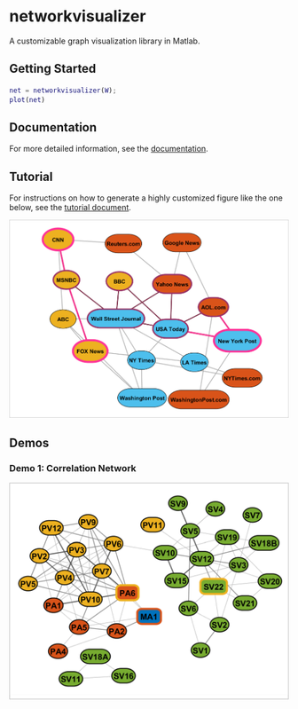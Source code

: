 # networkvisualizer
A customizable graph visualization library in Matlab.

## Getting Started

```Matlab
net = networkvisualizer(W);
plot(net)
```

## Documentation

For more detailed information, see the [documentation](docs/setNodeLabels.md).

## Tutorial
For instructions on how to generate a highly customized figure like the one below, see the [tutorial document](tutorial.pdf).

<img src="sample_output/tutorial_network.png" width="600">

## Demos

### Demo 1: Correlation Network

<img src="sample_output/demo1_network.png" width="600">

